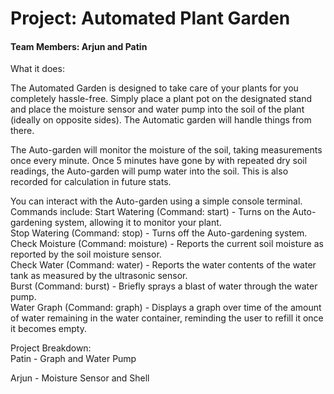 # Project: Automated Plant Garden

#### Team Members: Arjun and Patin

What it does:

The Automated Garden is designed to take care of your plants for you completely hassle-free. Simply place a plant pot on the designated stand and place the moisture sensor and water pump into the soil of the plant (ideally on opposite sides). The Automatic garden will handle things from there.

The Auto-garden will monitor the moisture of the soil, taking measurements once every minute. Once 5 minutes have gone by with repeated dry soil readings, the Auto-garden will pump water into the soil. This is also recorded for calculation in future stats.

You can interact with the Auto-garden using a simple console terminal. Commands include: 
Start Watering (Command: start) - Turns on the Auto-gardening system, allowing it to monitor your plant.  
Stop Watering (Command: stop) - Turns off the Auto-gardening system.  
Check Moisture (Command: moisture) - Reports the current soil moisture as reported by the soil moisture sensor.  
Check Water (Command: water) - Reports the water contents of the water tank as measured by the ultrasonic sensor.  
Burst (Command: burst) - Briefly sprays a blast of water through the water pump.  
Water Graph (Command: graph) - Displays a graph over time of the amount of water remaining in the water container, reminding the user to refill it once it becomes empty.  

Project Breakdown:  
Patin - Graph and Water Pump
  
Arjun - Moisture Sensor and Shell

